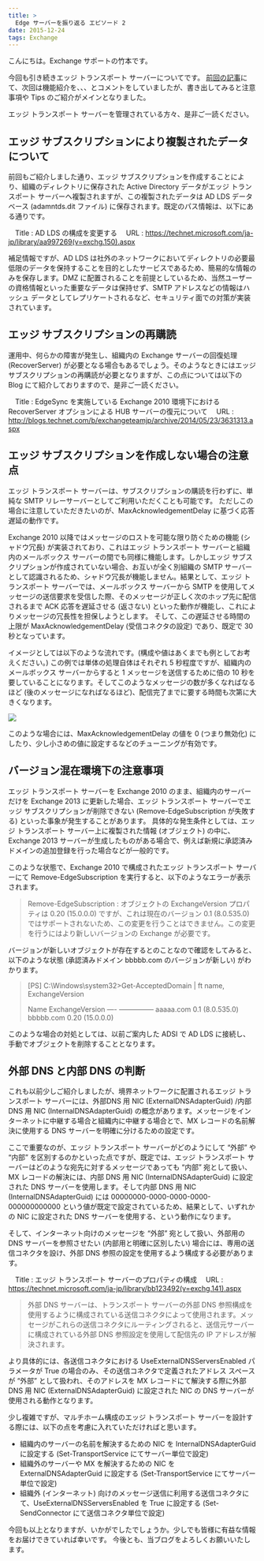 ```yaml
---
title: >
  Edge サーバーを振り返る エピソード 2
date: 2015-12-24
tags: Exchange
---
```

こんにちは。Exchange サポートの竹本です。

今回も引き続きエッジ トランスポート サーバーについてです。
[前回の記事](/blog/Edge%20サーバーを振り返る%20エピソード%201)にて、次回は機能紹介を、、、とコメントをしていましたが、書き出してみると注意事項や Tips のご紹介がメインとなりました。

エッジ トランスポート サーバーを管理されている方々、是非ご一読ください。

## エッジ サブスクリプションにより複製されたデータについて

前回もご紹介しました通り、エッジ サブスクリプションを作成することにより、組織のディレクトリに保存された Active Directory データがエッジ トランスポート サーバーへ複製されますが、この複製されたデータは AD LDS データベース (adamntds.dit ファイル) に保存されます。既定のパス情報は、以下にある通りです。

　Title : AD LDS の構成を変更する
　URL : https://technet.microsoft.com/ja-jp/library/aa997269(v=exchg.150).aspx

補足情報ですが、AD LDS は社外のネットワークにおいてディレクトリの必要最低限のデータを保持することを目的としたサービスであるため、簡易的な情報のみを保存します。DMZ に配置されることを前提としているため、当然ユーザーの資格情報といった重要なデータは保持せず、SMTP アドレスなどの情報はハッシュ データとしてレプリケートされるなど、セキュリティ面での対策が実装されています。

## エッジ サブスクリプションの再購読

運用中、何らかの障害が発生し、組織内の Exchange サーバーの回復処理 (RecoverServer) が必要となる場合もあるでしょう。そのようなときにはエッジ サブスクリプションの再購読が必要となりますが、この点については以下の Blog にて紹介しておりますので、是非ご一読ください。

　Title : EdgeSync を実施している Exchange 2010 環境下における RecoverServer オプションによる HUB サーバーの復元について
　URL : http://blogs.technet.com/b/exchangeteamjp/archive/2014/05/23/3631313.aspx

## エッジ サブスクリプションを作成しない場合の注意点

エッジ トランスポート サーバーは、サブスクリプションの購読を行わずに、単純な SMTP リレーサーバーとしてご利用いただくことも可能です。
ただしこの場合に注意していただきたいのが、MaxAcknowledgementDelay に基づく応答遅延の動作です。

Exchange 2010 以降ではメッセージのロストを可能な限り防ぐための機能 (シャドウ冗長) が実装されており、これはエッジ トランスポート サーバーと組織内のメールボックス サーバーの間でも同様に機能します。しかしエッジ サブスクリプションが作成されていない場合、お互いが全く別組織の SMTP サーバーとして認識されるため、シャドウ冗長が機能しません。結果として、エッジ トランスポート サーバーでは、メールボックス サーバーから SMTP を使用してメッセージの送信要求を受信した際、そのメッセージが正しく次のホップ先に配信されるまで ACK 応答を遅延させる (返さない) といった動作が機能し、これによりメッセージの冗長性を担保しようとします。
そして、この遅延させる時間の上限が MaxAcknowledgementDelay (受信コネクタの設定) であり、既定で 30 秒となっています。

イメージとしては以下のような流れです。(構成や値はあくまでも例としてお考えください。)
この例では単体の処理自体はそれぞれ 5 秒程度ですが、組織内のメールボックス サーバーからすると 1 メッセージを送信するために倍の 10 秒を要していることになります。そしてこのようなメッセージの数が多くなればなるほど (後のメッセージになればなるほど)、配信完了までに要する時間も次第に大きくなります。

![](betweenservers.jpg)

このような場合には、MaxAcknowledgementDelay の値を 0 (つまり無効化) にしたり、少し小さめの値に設定するなどのチューニングが有効です。

## バージョン混在環境下の注意事項

エッジ トランスポート サーバーを Exchange 2010 のまま、組織内のサーバーだけを Exchange 2013 に更新した場合、エッジ トランスポート サーバーでエッジ サブスクリプションが削除できない (Remove-EdgeSubscription が失敗する) といった事象が発生することがあります。
具体的な発生条件としては、エッジ トランスポート サーバー上に複製された情報 (オブジェクト) の中に、Exchange 2013 サーバーが生成したものがある場合で、例えば新規に承認済みドメインの追加登録を行った場合などが一般的です。

このような状態で、Exchange 2010 で構成されたエッジ トランスポート サーバーにて Remove-EdgeSubscription を実行すると、以下のようなエラーが表示されます。

>Remove-EdgeSubscription : オブジェクトの ExchangeVersion プロパティは 0.20 (15.0.0.0) ですが、これは現在のバージョン 0.1 (8.0.535.0) ではサポートされないため、この変更を行うことはできません。この変更を行うにはより新しいバージョンの Exchange が必要です。

バージョンが新しいオブジェクトが存在するとのことなので確認をしてみると、以下のような状態 (承認済みドメイン bbbbb.com のバージョンが新しい) がわかります。

>[PS] C:\Windows\system32>Get-AcceptedDomain | ft name, ExchangeVersion
>
>Name                                                     ExchangeVersion
>—-                                                       —————
>aaaaa.com                                                0.1 (8.0.535.0)
>bbbbb.com                                                0.20 (15.0.0.0)


このような場合の対処としては、以前ご案内した ADSI で AD LDS に接続し、手動でオブジェクトを削除することとなります。

## 外部 DNS と内部 DNS の判断

これも以前少しご紹介しましたが、境界ネットワークに配置されるエッジ トランスポート サーバーには、外部DNS 用 NIC (ExternalDNSAdapterGuid) /内部 DNS 用 NIC (InternalDNSAdapterGuid) の概念があります。メッセージをインターネットに中継する場合と組織内に中継する場合とで、MX レコードの名前解決に使用する DNS サーバーを明確に分けるための設定です。

ここで重要なのが、エッジ トランスポート サーバーがどのようにして “外部” や “内部” を区別するのかといった点ですが、既定では、エッジ トランスポート サーバーはどのような宛先に対するメッセージであっても “内部” 宛として扱い、MX レコードの解決には、内部 DNS 用 NIC (InternalDNSAdapterGuid) に設定された DNS サーバーを使用します。そして内部 DNS 用 NIC (InternalDNSAdapterGuid) には 00000000-0000-0000-0000-000000000000 という値が既定で設定されているため、結果として、いずれかの NIC に設定された DNS サーバーを使用する、という動作になります。

そして、インターネット向けのメッセージを “外部” 宛として扱い、外部用の DNS サーバーを参照させたい (内部用と明確に区別したい) 場合には、専用の送信コネクタを設け、外部 DNS 参照の設定を使用するよう構成する必要があります。

　Title : エッジ トランスポート サーバーのプロパティの構成
　URL : https://technet.microsoft.com/ja-jp/library/bb123492(v=exchg.141).aspx


>外部 DNS サーバーは、トランスポート サーバーの外部 DNS 参照構成を使用するように構成されている送信コネクタによって使用されます。メッセージがこれらの送信コネクタにルーティングされると、送信元サーバーに構成されている外部 DNS 参照設定を使用して配信先の IP アドレスが解決されます。


より具体的には、各送信コネクタにおける UseExternalDNSServersEnabled パラメータが True の場合のみ、その送信コネクタで定義されたアドレス スペースが “外部” として扱われ、そのアドレスを MX レコードにて解決する際に外部DNS 用 NIC (ExternalDNSAdapterGuid) に設定された NIC の DNS サーバーが使用される動作となります。

少し複雑ですが、マルチホーム構成のエッジ トランスポート サーバーを設計する際には、以下の点を考慮に入れていただければと思います。

- 組織内のサーバーの名前を解決するための NIC を InternalDNSAdapterGuid に設定する (Set-TransportService にてサーバー単位で設定)
- 組織外のサーバーや MX を解決するための NIC を ExternalDNSAdapterGuid に設定する (Set-TransportService にてサーバー単位で設定)
- 組織外 (インターネット) 向けのメッセージ送信に利用する送信コネクタにて、UseExternalDNSServersEnabled を True に設定する (Set-SendConnector にて送信コネクタ単位で設定)


今回も以上となりますが、いかがでしたでしょうか。少しでも皆様に有益な情報をお届けできていれば幸いです。
今後とも、当ブログをよろしくお願いいたします。